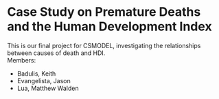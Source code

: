 # Case Study on Premature Deaths and the Human Development Index
This is our final project for CSMODEL, investigating the relationships between causes of death and HDI. <br>
Members: <br>
- Badulis, Keith
- Evangelista, Jason
- Lua, Matthew Walden
